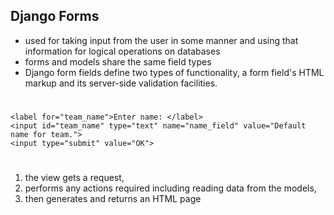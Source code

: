 ## Django Forms
- used for taking input from the user in some manner and using that information for logical operations on databases
- forms and models share the same field types
- Django form fields define two types of functionality, a form field's HTML markup and its server-side validation facilities. 

# <form action="/team_name_url/" method="post">
    <label for="team_name">Enter name: </label>
    <input id="team_name" type="text" name="name_field" value="Default name for team.">
    <input type="submit" value="OK">
# </form>
1. the view gets a request, 
2. performs any actions required including reading data from the models,
3. then generates and returns an HTML page 
